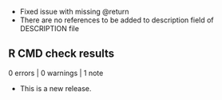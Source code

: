 - Fixed issue with missing @return
- There are no references to be added to description field of DESCRIPTION file

## R CMD check results

0 errors | 0 warnings | 1 note

* This is a new release.
